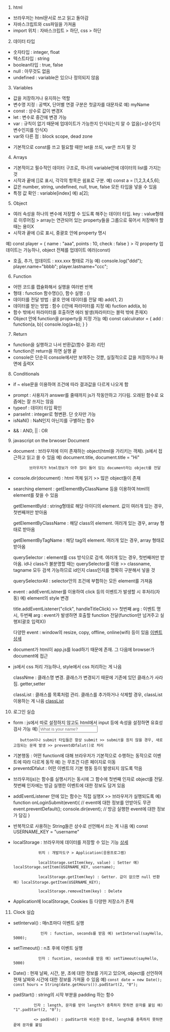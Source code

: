 1. html 
- 브라우저는 html문서로 쓰고 읽고 돌아감
- 자바스크립트와 css파일을 가져옴
- import 위치 : 자바스크립트 > 하단, css > 하단 

2. 데이터 타입 
- 숫자타입 : integer, float
- 텍스트타입 : string
- boolean타입 : true, false 
- null : 아무것도 없음 
- undefined : variable은 있으나 정의되지 않음 

3. Variables
- 값을 저장하거나 유지하는 역할 
- 변수명 지정 : 공백X, 단어별 연결 구분은 첫글자를 대문자로 예) myName
- const : 상수로 값이 변경X 
- let : 변수로 중간에 변경 가능 
- var : 규칙이 없기 때문에 업데이트가 가능한지 인식되는지 알 수 없음(=상수인지 변수인지를 인식X)
- var와 다른 점 : block scope, dead zone 
* 기본적으로 const를 쓰고 필요할 때만 let을 쓰되, var은 쓰지 말 것

4. Arrays 
- 기본적이고 필수적인 데이터 구조로, 하나의 variable안에 데이터의 list를 가지는 것 
- 시작과 끝에 []로 표시, 각각의 항목은 쉼표로 구분. 예) const a = [1,2,3,4,5,6];
- 값은 number, string, undefined, null, true, false 모든 타입을 넣을 수 있음
- 특정 값 확인 : variable[index] 예) a[2]; 

5. Object 
- 여러 속성을 하나의 변수에 저장할 수 있도록 해주는 데이터 타입. key : value형태로 이루어짐 > array는 연관되어 있는 property들을 그룹으로 묶어서 저장해야 할 때는 용이X
- 시작과 끝에 {}로 표시, 중괄호 안에 property 명시 

예) const player = {
    name : "aaa",
    points : 10, 
    check : false
} > 각 property 업데이트는 가능하나, object 전체를 업데이트 에러(const)

- 호출, 추가, 업데이트 : xxx.xxx 형태로 가능 
예) console.log("ddd"); player.name="bbbb"; player.lastname="ccc";

6. Function 
- 어떤 코드를 캡슐화해서 실행을 여러번 반복
- 형태 : function 함수명(){}, 함수 실행 : ()  
- 데이터를 전달 방법 : 괄호 안에 데이터를 전달 예) add(1, 2)
- 데이터를 받는 방법 : 함수 ()안에 파라미터를 지정 예) fuction add(a, b)
- 함수 밖에서 파라미터를  호출하면 에러 발생(파라미터는 블럭 밖에 존재X)
- Object 안에 function을 property을 지정 가능 
예) const calculrator = {
    add : function(a, b){
        console.log(a+b); 
    }
}

7. Return 
- function을 실행하고 나서 반환값(함수 결과) 리턴
- function은 return을 하면 실행 끝 
- console은 단순히 console에서만 보여주는 것뿐, 실질적으로 값을 저장하거나 화면에 출력X 

8. Conditionals 
- if ~ else문을 이용하여 조건에 따라 결과값을 다르게 나오게 함 
* prompt : 사용자가 answer를 줄때까지 js가 작동안하고 기다림. 오래된 함수로 요즘에는 잘 쓰지는 않음
* typeof : 데이터 타입 확인 
* parseInt : integer로 형변환. 단 숫자만 가능 
* isNaN() : NaN인지 아닌지를 구별하는 함수 
- && : AND, || : OR 

9. javascript on the brwoser Document
- document : 브라우저에 이미 존재하는 object(html을 가리키는 객체). js에서 접근하고 읽고 쓸 수 있음 예) document.title, document.title = "Hi" 

             브라우저가 html정보가 아주 많이 들어 있는 document라는 object를 전달 

* console.dir(document) : html 객체 읽기 >> 많은 object들이 존재
- searching element : getElementByClassName 등을 이용하여 html의 element를 찾을 수 있음

  getElementById : string형태로 해당 아이디의 element. 값이 여러개 있는 경우, 첫번째꺼만 받아옴

  getElementByClassName : 해당 class의 element. 여러개 있는 경우, array 형태로 받아옴  

  getElementByTagName : 해당 tag의 element. 여러개 있는 경우, array 형태로 받아옴  

  querySelector : element를 css 방식으로 검색. 여러개 있는 경우, 첫번째꺼만 받아옴. id나 class가 불분명할 때는 querySelector를 이용  >> classname, tagname 모두 검색 가능하므로 id인지 class인지를 명확히 구분해서 넣을 것 

  querySelectorAll : selector안의 조건에 부합하는 모든 element를 가져옴  

- event : addEventListner를 이용하여 click 등의 이벤트가 발생할 시 후처리(자동) 예) element의 style 변경 

  title.addEventListener("click", handleTitleClick) >> 첫번째 arg : 이벤트 명시, 두번째 arg : event가 발생하면 호출할 function 전달(function만 넘겨주고 실행X(괄호 입력X))

  다양한 event : window의 resize, copy, offline, online(wifi) 등이 있음 [이벤트 상세](https://developer.mozilla.org/ko/docs/Web/API/Event)
* document가 html이 app.js를 load하기 때문에 존재. 그 다음에 browser가 document에 접근 
- js에서 css 처리 가능하나, style에서 css 처리하는 게 나음 

  classNme : 클래스명 변경. 클래스가 변경되기 때문에 기존에 있던 클래스가 사라짐. getter,setter

  classList : 클래스를 목록처럼 관리. 클래스를 추가하거나 삭제할 경우, classList이용하는 게 나음 [classList](https://developer.mozilla.org/ko/docs/Web/API/Element/classList)

10. 로그인 실습 
- form : js에서 따로 설정하지 않고도 html에서 input 등에 속성을 설정하면 유효성 검사 가능 예) <input required maxlength="15" type="text" placeholder="What is your name?" />

         button이나 submit 타입들은 항상 submit >> submit을 원치 않을 경우, 새로고침되는 문제 발생 >> preventdDfalut()로 처리 
* 기본행동 : 어떤 function에 대해 브라우저가 기본적으로 수행하는 동작으로 이벤트에 따라 다르게 동작 예) <a>는 무조건 다른 페이지로 이동 
* preventdDfalut : 어떤 이벤트의 기본 행동 등이 발생되지 않도록 막음 
- 브라우저(js)는 함수를 실행시키는 동시에 그 함수에 첫번째 인자로 object를 전달. 첫번째 인자에는 방금 실행한 이벤트에 대한 정보도 담겨 있음
- addEventListener 안에 있는 함수는 직접 실행X >> 브라우저가 실행되도록 
예) function onLoginSubmit(event){ // event에 대한 정보를 안받아도 무관 
    event.preventDefault(); 
    console.dir(event); // 방금 실행한 event에 대한 정보가 담김
}
- 반복적으로 사용하는 String들은 상수로 선언해서 쓰는 게 나음 예) const USERNAME_KEY = "username" 
- localStorage : 브라우저에 데이터를 저장할 수 있는 기능 [상세](https://developer.mozilla.org/ko/docs/Web/API/Window/localStorage)

                 위치 : 개발자도구 > Application(응용프로그램)

                 localStorage.setItem(key, value) : Setter 예) localStorage.setItem(USERNAME_KEY, username); 

                 localStorage.getItem(key) : Getter. 값이 없으면 null 반환 예) localStorage.getItem(USERNAME_KEY);

                 localStorage.removeItem(key) : Delete 

* Application에 localStorage, Cookies 등 다양한 저장소가 존재    

11. Clock 실습 
- setInterval() : 매n초마다 이벤트 실행 

                  인자 : function, seconds를 받음 예) setInterval(sayHello, 5000); 
- setTimeout() : n초 후에 이벤트 실행 

                 인자 : fucntion, seconds를 받음 예) setTimeout(sayHello, 5000)
- Date() : 현재 날짜, 시간, 분, 초에 대한 정보를 가지고 있으며, object를 선언하여 현재 날짜와 시간에 대한 정보를 가져올 수 있음
           예) ```
           const date = new Date();
           const hours = String(date.getHours()).padStart(2, "0"); 
           ```
- padStart() : string의 시작 부분을 padding 하는 함수 

               인자 : length, 문자를 받아 length가 충족하지 못하면 문자를 붙임 예) "1".padStart(2, "0"); 

               <> padEnd() : padStart와 비슷한 함수로, length를 충족하지 못하면 끝에 문자를 붙임 
